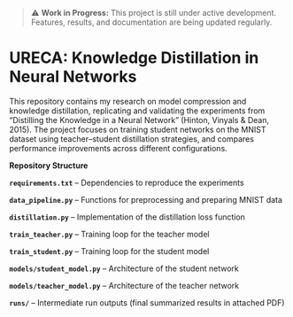 > ⚠️ **Work in Progress:** This project is still under active development. Features, results, and documentation are being updated regularly.
# URECA: Knowledge Distillation in Neural Networks
This repository contains my research on model compression and knowledge distillation, replicating and validating the experiments from “Distilling the Knowledge in a Neural Network” (Hinton, Vinyals & Dean, 2015). The project focuses on training student networks on the MNIST dataset using teacher–student distillation strategies, and compares performance improvements across different configurations.

**Repository Structure**

**`requirements.txt`** – Dependencies to reproduce the experiments

**`data_pipeline.py`** – Functions for preprocessing and preparing MNIST data

**`distillation.py`** – Implementation of the distillation loss function

**`train_teacher.py`** – Training loop for the teacher model

**`train_student.py`** – Training loop for the student model

**`models/student_model.py`** – Architecture of the student network

**`models/teacher_model.py`** – Architecture of the teacher network

**`runs/`** – Intermediate run outputs (final summarized results in attached PDF)
